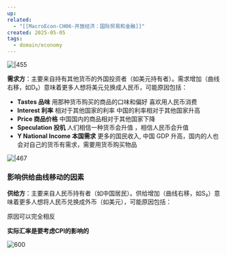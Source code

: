 ```yaml
---
up: 
related:
  - "[[MacroEcon-CH06-开放经济：国际贸易和金融]]"
created: 2025-05-05
tags:
  - domain/economy
---
```


![|455](https://s1.vika.cn/space/2023/04/17/815432cc65fb478f8d85f2dcbea02978)


**需求方**：主要来自持有其他货币的外国投资者（如美元持有者）。需求增加（曲线右移，如D₃）意味着更多人想将美元兑换成人民币，可能原因包括：

- **Tastes 品味** 用那种货币购买的商品的口味和偏好  喜欢用人民币消费
- **Interest 利率** 相对于其他国家的利率 中国的利率相对于其他国家升高
- **Price 商品价格** 中国国内的商品相对于其他国家下降
- **Speculation 投机** 人们相信一种货币会升值 ，相信人民币会升值
- **Y National Income 本国需求** 更多的国民收入,  中国 GDP 升高，国内的人也会对自己的货币有需求，需要用货币购买物品



![|467](https://s1.vika.cn/space/2023/04/17/37fd52326e1a45de9a246e20d9a619e9)


### **影响供给曲线移动的因素**

**供给方**：主要来自人民币持有者（如中国居民）。供给增加（曲线右移，如S₂）意味着更多人想将人民币兑换成外币（如美元），可能原因包括：

原因可以完全相反




**实际汇率是要考虑CPI的影响的**

![600](https://s1.vika.cn/space/2023/04/17/7dd36f932ac9408e826fa0e09b35273e)
